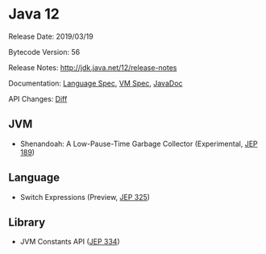 # Java 12

Release Date: 2019/03/19

Bytecode Version: 56

Release Notes: http://jdk.java.net/12/release-notes

Documentation: [Language Spec](https://docs.oracle.com/javase/specs/jls/se12/html/index.html), [VM Spec](https://docs.oracle.com/javase/specs/jvms/se12/html/index.html), [JavaDoc](https://docs.oracle.com/en/java/javase/12/docs/api/)

API Changes: [Diff](http://download.eclipselab.org/jdkdiff/V11/V12/index.html)

## JVM

* Shenandoah: A Low-Pause-Time Garbage Collector (Experimental, [JEP 189](http://openjdk.java.net/jeps/189))

## Language

* Switch Expressions (Preview, [JEP 325](http://openjdk.java.net/jeps/325))

## Library

* JVM Constants API ([JEP 334](http://openjdk.java.net/jeps/334))

